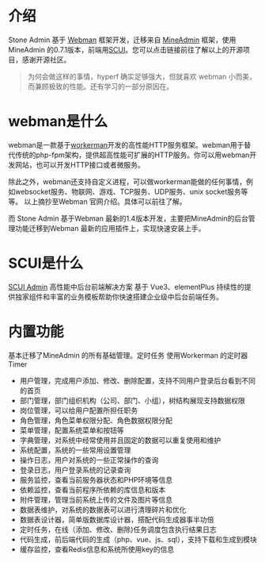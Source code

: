
# 介绍

Stone Admin 基于 [Webman](https://www.workerman.net/webman) 框架开发，迁移来自 [MineAdmin](https://v0.mineadmin.com/doc/guide/#%E5%86%85%E7%BD%AE%E5%8A%9F%E8%83%BD) 框架，使用MineAdmin 的0.7.1版本，前端用[SCUI](https://lolicode.gitee.io/scui-doc/)。您可以点击链接前往了解以上的开源项目，感谢开源社区。

> 为何会做这样的事情，hyperf 确实足够强大，但就喜欢 webman 小而美，而兼顾极致的性能。还有学习的一部分原因在。

# webman是什么

webman是一款基于[workerman](https://www.workerman.net/)开发的高性能HTTP服务框架。webman用于替代传统的php-fpm架构，提供超高性能可扩展的HTTP服务。你可以用webman开发网站，也可以开发HTTP接口或者微服务。

除此之外，webman还支持自定义进程，可以做workerman能做的任何事情，例如websocket服务、物联网、游戏、TCP服务、UDP服务、unix socket服务等等。
以上摘抄至Webman 官网介绍。具体可以前往了解。

而 Stone Admin 基于Webman 最新的1.4版本开发，主要把MineAdmin的后台管理功能迁移到Webman 最新的应用插件上，实现快速安装上手。


# SCUI是什么

[SCUI Admin](https://lolicode.gitee.io/scui-doc/)
高性能中后台前端解决方案
基于 Vue3、elementPlus 持续性的提供独家组件和丰富的业务模板帮助你快速搭建企业级中后台前端任务。


# 内置功能

基本迁移了MineAdmin 的所有基础管理。定时任务 使用Workerman 的定时器Timer

- 用户管理，完成用户添加、修改、删除配置，支持不同用户登录后台看到不同的首页
- 部门管理，部门组织机构（公司、部门、小组），树结构展现支持数据权限
- 岗位管理，可以给用户配置所担任职务
- 角色管理，角色菜单权限分配、角色数据权限分配
- 菜单管理，配置系统菜单和按钮等
- 字典管理，对系统中经常使用并且固定的数据可以重复使用和维护
- 系统配置，系统的一些常用设置管理
- 操作日志，用户对系统的一些正常操作的查询
- 登录日志，用户登录系统的记录查询
- 服务监控，查看当前服务器状态和PHP环境等信息
- 依赖监控，查看当前程序所依赖的库信息和版本
- 附件管理，管理当前系统上传的文件及图片等信息
- 数据表维护，对系统的数据表可以进行清理碎片和优化
- 数据表设计器，简单版数据库设计器，搭配代码生成器事半功倍
- 定时任务，在线（添加、修改、删除)任务调度包含执行结果日志
- 代码生成，前后端代码的生成（php、vue、js、sql），支持下载和生成到模块
- 缓存监控，查看Redis信息和系统所使用key的信息